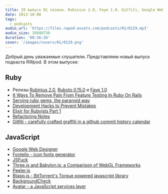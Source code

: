 ```yaml
---
title: 29 выпуск 01 сезона. Rubinius 2.0, Faye 1.0, Gitfiti, Google Web Designer, JSFuck и прочее
date: 2013-10-06
tags:
  - podcasts
audio_url: 'https://files.rwpod-assets.com/podcasts/01/0129.mp3'
audio_size: 35040739
duration: '00:36:26'
cover: '/images/covers/01/0129.png'
---
```


Добрый день уважаемые слушатели. Представляем новый выпуск подкаста RWpod. В этом выпуске:

## Ruby

- Релизы [Rubinius 2.0](http://rubini.us/2013/10/04/rubinius-2-0-released/), [Ruboto 0.15.0](http://ruboto.org/2013/10/03/Ruboto-0.15.0-release-doc.html) и [Faye 1.0](http://blog.jcoglan.com/2013/10/01/announcing-faye-1-0/)
- [6 Ways To Remove Pain From Feature Testing In Ruby On Rails](http://gaslight.co/blog/6-ways-to-remove-pain-from-feature-testing-in-ruby-on-rails)
- [Serving ruby gems, the paranoid way](http://blog.gemnasium.com/post/62702069261/serving-ruby-gems-the-paranoid-way)
- [Development Hacks to Prevent Mistakes](https://www.braintreepayments.com/braintrust/development-hacks-to-prevent-mistakes)
- [Elixir for Rubyists Part 1](http://www.natescottwest.com/blog/2013/09/26/elixir-for-rubyists/)
- [Refactoring Notes](http://ghendry.net/refactor.html)
- [Gitfiti - carefully crafted graffiti in a github commit history calendar](https://github.com/gelstudios/gitfiti)

## JavaScript

- [Google Web Designer](https://www.google.com/webdesigner/)
- [Fontello - icon fonts generator](http://fontello.com/)
- [JSFuck](http://www.jsfuck.com/)
- [Three.js and Babylon.js: a Comparison of WebGL Frameworks](http://www.sitepoint.com/three-js-babylon-js-comparison-webgl-frameworks/)
- [Peeler.js](http://mattduvall.com/peeler.js/)
- [Btapp.js - BitTorrent's Torque powered javascript library](http://btappjs.com/)
- [BackgroundCheck](http://www.kennethcachia.com/background-check/)
- [Avatar - a JavaScript services layer](https://avatar.java.net/)
